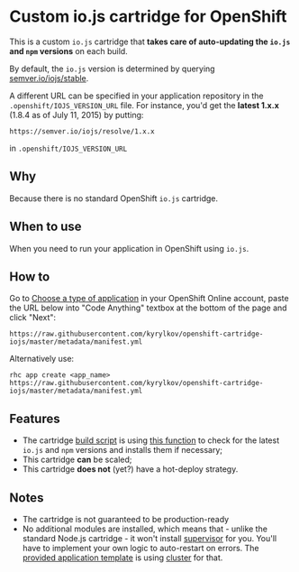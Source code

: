 # Custom io.js cartridge for OpenShift

This is a custom `io.js` cartridge that **takes care of auto-updating the `io.js` and `npm` versions** on each build.

By default, the `io.js` version is determined by querying [semver.io/iojs/stable](https://semver.io/iojs/stable).

A different URL can be specified in your application repository in the `.openshift/IOJS_VERSION_URL` file. For instance, you'd get the **latest 1.x.x** (1.8.4 as of July 11, 2015) by putting:

    https://semver.io/iojs/resolve/1.x.x
    
 in `.openshift/IOJS_VERSION_URL`

## Why

Because there is no standard OpenShift `io.js` cartridge.

## When to use

When you need to run your application in OpenShift using `io.js`.

## How to

Go to [Choose a type of application](https://openshift.redhat.com/app/console/application_types) in your OpenShift Online account, paste the URL below into "Code Anything" textbox at the bottom of the page and click "Next":

    https://raw.githubusercontent.com/kyrylkov/openshift-cartridge-iojs/master/metadata/manifest.yml
    
Alternatively use:

    rhc app create <app_name> https://raw.githubusercontent.com/kyrylkov/openshift-cartridge-iojs/master/metadata/manifest.yml

## Features

- The cartridge [build script](https://github.com/kyrylkov/openshift-cartridge-iojs/blob/master/bin/control#L11) is using [this function](https://github.com/kyrylkov/openshift-cartridge-iojs/blob/master/lib/util#L3) to check for the latest `io.js` and `npm` versions and installs them if necessary;
- This cartridge **can** be scaled;
- This cartridge **does not** (yet?) have a hot-deploy strategy.

## Notes

- The cartridge is not guaranteed to be production-ready
- No additional modules are installed, which means that - unlike the standard Node.js cartridge - it won't install [supervisor](https://github.com/isaacs/node-supervisor) for you. You'll have to implement your own logic to auto-restart on errors. The [provided application template](https://github.com/icflorescu/openshift-cartridge-nodejs/blob/master/usr/template/start.js) is using [cluster](http://nodejs.org/api/cluster.html) for that.
